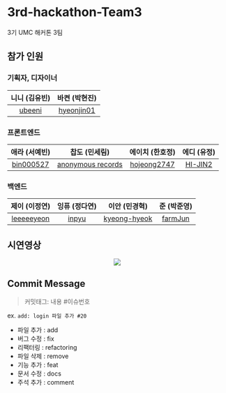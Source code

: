 # 3rd-hackathon-Team3
3기 UMC 해커톤 3팀

## 참가 인원
### 기획자, 디자이너
|니니 (김유빈)|바켠 (박현진)|
|:------:|:---:|
|[ubeeni](https://github.com/ubeeni)|[hyeonjin01](https://github.com/hyeonjin01)|
### 프론트엔드
|애라 (서예빈)|찹도 (민세림)|에이치 (한호정)|에디 (유정)|
|:------:|:---:|:------:|:---:|
|[bin000527](https://github.com/bin000527)|[anonymous records](https://github.com/anonymousRecords)|[hojeong2747](https://github.com/hojeong2747)|[HI-JIN2](https://github.com/HI-JIN2)|
### 백엔드
|제이 (이정연)|잉퓨 (정다연)|이안 (민경혁)|준 (박준영)|
|:------:|:---:|:------:|:---:|
|[leeeeeyeon](https://github.com/leeeeeyeon)|[inpyu](https://github.com/inpyu)|[kyeong-hyeok](https://github.com/kyeong-hyeok)|[farmJun](https://github.com/farmJun)|

## 시연영상
<p align="center">
<img src="https://user-images.githubusercontent.com/97885933/201497494-64f376c0-9e27-4411-8b69-f2acd10d4007.mp4">
</p>

## Commit Message

> 커밋태그: 내용 #이슈번호  

ex. `add: login 파일 추가 #20`

- 파일 추가 : add
- 버그 수정 : fix
- 리팩터링 : refactoring
- 파일 삭제 : remove
- 기능 추가 : feat
- 문서 수정 : docs
- 주석 추가 : comment
